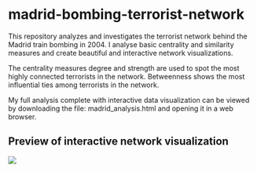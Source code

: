 # madrid-bombing-terrorist-network
This repository analyzes and investigates the terrorist network behind the Madrid train bombing in 2004. I analyse basic centrality and similarity measures and create beautiful and interactive network visualizations. 

The centrality measures degree and strength are used to spot the most highly connected terrorists in the network. Betweenness shows the most influential ties among terrorists in the network.

My full analysis complete with interactive data visualization can be viewed by downloading the file: madrid_analysis.html and opening it in a web browser.

## Preview of interactive network visualization

![](madrid_network.gif)